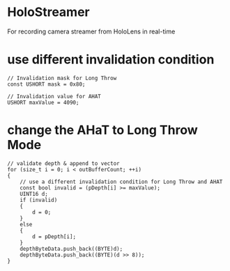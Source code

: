 # HoloStreamer
For recording camera streamer from HoloLens in real-time

# use different invalidation condition
    
    // Invalidation mask for Long Throw
    const USHORT mask = 0x80;
    
    // Invalidation value for AHAT 
    USHORT maxValue = 4090;

# change the AHaT to Long Throw Mode

    // validate depth & append to vector
    for (size_t i = 0; i < outBufferCount; ++i)
    {
        // use a different invalidation condition for Long Throw and AHAT 
        const bool invalid = (pDepth[i] >= maxValue);
        UINT16 d;
        if (invalid)
        {
            d = 0;
        }
        else
        {
            d = pDepth[i];
        }
        depthByteData.push_back((BYTE)d);
        depthByteData.push_back((BYTE)(d >> 8));
    }
